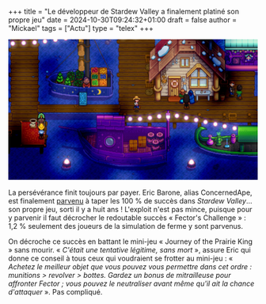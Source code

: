 +++
title = "Le développeur de Stardew Valley a finalement platiné son propre jeu"
date = 2024-10-30T09:24:32+01:00
draft = false
author = "Mickael"
tags = ["Actu"]
type = "telex"
+++

![Stardew Valley](stardew-valley.jpg "")

La persévérance finit toujours par payer. Eric Barone, alias ConcernedApe, est finalement [parvenu](https://x.com/ConcernedApe/status/1851124749994455547) à taper les 100 % de succès dans *Stardew Valley*… son propre jeu, sorti il y a huit ans ! L'exploit n'est pas mince, puisque pour y parvenir il faut décrocher le redoutable succès « Fector's Challenge » : 1,2 % seulement des joueurs de la simulation de ferme y sont parvenus.

On décroche ce succès en battant le mini-jeu « Journey of the Prairie King » sans mourir. « *C'était une tentative légitime, sans mort* », assure Eric qui donne ce conseil à tous ceux qui voudraient se frotter au mini-jeu : « *Achetez le meilleur objet que vous pouvez vous permettre dans cet ordre : munitions > revolver > bottes. Gardez un bonus de mitrailleuse pour affronter Fector ; vous pouvez le neutraliser avant même qu'il ait la chance d'attaquer* ». Pas compliqué.